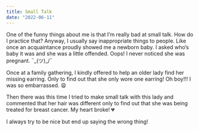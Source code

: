 ```yaml
---
title: Small Talk
date: "2022-06-11"
---
```


One of the funny things about me is that I’m really bad at small talk. How do I practice that? Anyway, I usually say inappropriate things to people. Like once an acquaintance proudly showed me a newborn baby. I asked who’s baby it was and she was a little offended. Oops! I never noticed she was pregnant.  ¯\_(ツ)_/¯

Once at a family gathering, I kindly offered to help an older lady find her missing earring. Only to find out that she only wore one earring! Oh boy!!! I was so embarrassed. 😩

Then there was this time I tried to make small talk with this lady and commented that her hair was different only to find out that she was being treated for breast cancer. My heart broke! 💔

I always try to be nice but end up saying the wrong thing! 
